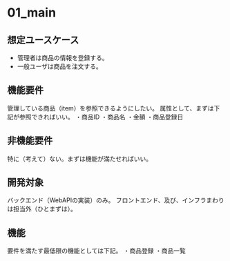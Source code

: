 # 01_main

## 想定ユースケース

- 管理者は商品の情報を登録する。
- 一般ユーザは商品を注文する。

## 機能要件


管理している商品（item）を参照できるようにしたい。
属性として、まずは下記が参照できればいい。
・商品ID
・商品名
・金額
・商品登録日

## 非機能要件
特に（考えて）ない。まずは機能が満たせればいい。

## 開発対象
バックエンド（WebAPIの実装）のみ。
フロントエンド、及び、インフラまわりは担当外（ひとまずは）。

## 機能
要件を満たす最低限の機能としては下記。
・商品登録
・商品一覧
